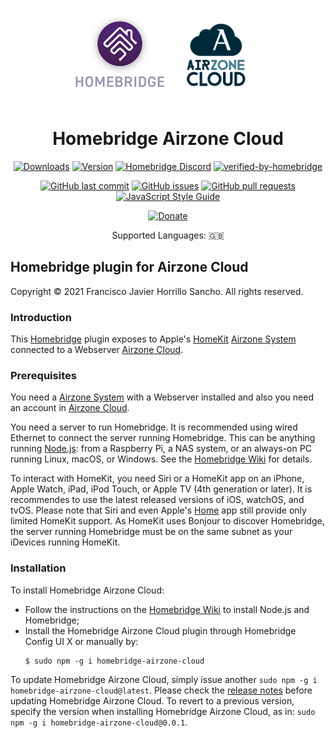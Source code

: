 <p align="center">
  <img src="https://github.com/homebridge/branding/raw/master/logos/homebridge-wordmark-logo-vertical.png" width="150">
  <img src="logo.png" width="150">
</p>
<span align="center">

# Homebridge Airzone Cloud
[![Downloads](https://img.shields.io/npm/dt/homebridge-airzone-cloud)](https://www.npmjs.com/package/homebridge-airzone-cloud)
[![Version](https://img.shields.io/npm/v/homebridge-airzone-cloud)](https://www.npmjs.com/package/homebridge-airzone-cloud)
[![Homebridge Discord](https://img.shields.io/discord/432663330281226270?color=728ED5&logo=discord&label=discord)](https://discord.gg/F7pQJEpaHH)
[![verified-by-homebridge](https://badgen.net/badge/homebridge/verified/purple)](https://github.com/homebridge/homebridge/wiki/Verified-Plugins)

[![GitHub last commit](https://img.shields.io/github/last-commit/fjhorrillo/homebridge-airzone-cloud)](https://github.com/fjhorrillo/homebridge-airzone-cloud)
[![GitHub issues](https://img.shields.io/github/issues/fjhorrillo/homebridge-airzone-cloud)](https://github.com/fjhorrillo/homebridge-airzone-cloud/issues)
[![GitHub pull requests](https://img.shields.io/github/issues-pr/fjhorrillo/homebridge-airzone-cloud)](https://github.com/fjhorrillo/homebridge-airzone-cloud/pulls)
[![JavaScript Style Guide](https://img.shields.io/badge/code_style-standard-brightgreen)](https://standardjs.com)

[![Donate](https://img.shields.io/badge/donate-PayPal-blue)](https://www.paypal.com/donate?hosted_button_id=RSWQUMJ7DT94L)

Supported Languages: :gb:

</span>

## Homebridge plugin for Airzone Cloud
Copyright © 2021 Francisco Javier Horrillo Sancho. All rights reserved.

### Introduction

This [Homebridge](https://github.com/homebridge/homebridge) plugin exposes to Apple's [HomeKit](http://www.apple.com/ios/home/) [Airzone System](http://www.airzone.es) connected to a Webserver [Airzone Cloud](https://airzonecloud.com).

### Prerequisites
You need a [Airzone System](http://www.airzone.es) with a Webserver installed and also you need an account in [Airzone Cloud](https://airzonecloud.com).

You need a server to run Homebridge. It is recommended using wired Ethernet to connect the server running Homebridge.
This can be anything running [Node.js](https://nodejs.org): from a Raspberry Pi, a NAS system, or an always-on PC running Linux, macOS, or Windows. See the [Homebridge Wiki](https://github.com/homebridge/homebridge/wiki) for details.

To interact with HomeKit, you need Siri or a HomeKit app on an iPhone, Apple Watch, iPad, iPod Touch, or Apple TV (4th generation or later). It is recommendes to use the latest released versions of iOS, watchOS, and tvOS.
Please note that Siri and even Apple's [Home](https://support.apple.com/en-us/HT204893) app still provide only limited HomeKit support.
As HomeKit uses Bonjour to discover Homebridge, the server running Homebridge must be on the same subnet as your iDevices running HomeKit.

### Installation
To install Homebridge Airzone Cloud:
- Follow the instructions on the [Homebridge Wiki](https://github.com/homebridge/homebridge/wiki) to install Node.js and Homebridge;
- Install the Homebridge Airzone Cloud plugin through Homebridge Config UI X or manually by:
  ```
  $ sudo npm -g i homebridge-airzone-cloud
  ```

To update Homebridge Airzone Cloud, simply issue another `sudo npm -g i homebridge-airzone-cloud@latest`.  Please check the [release notes](https://github.com/ebaauw/homebridge-hue/releases) before updating Homebridge Airzone Cloud. To revert to a previous version, specify the version when installing Homebridge Airzone Cloud, as in: `sudo npm -g i homebridge-airzone-cloud@0.0.1`.
